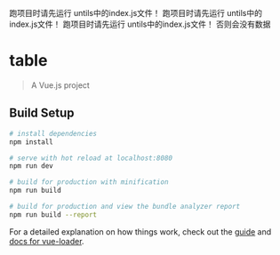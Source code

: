 跑项目时请先运行 untils中的index.js文件！
跑项目时请先运行 untils中的index.js文件！
跑项目时请先运行 untils中的index.js文件！
否则会没有数据
# table

> A Vue.js project

## Build Setup

``` bash
# install dependencies
npm install

# serve with hot reload at localhost:8080
npm run dev

# build for production with minification
npm run build

# build for production and view the bundle analyzer report
npm run build --report
```

For a detailed explanation on how things work, check out the [guide](http://vuejs-templates.github.io/webpack/) and [docs for vue-loader](http://vuejs.github.io/vue-loader).
